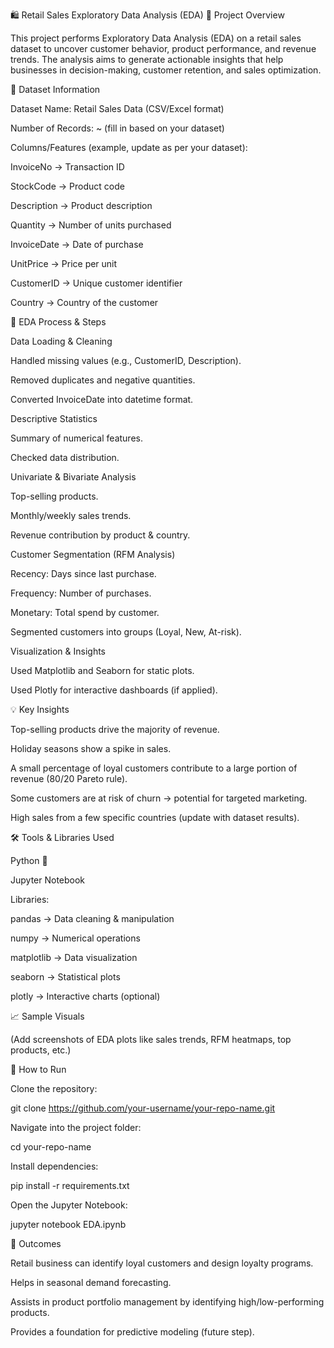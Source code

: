 🛍️ Retail Sales Exploratory Data Analysis (EDA)
📌 Project Overview

This project performs Exploratory Data Analysis (EDA) on a retail sales dataset to uncover customer behavior, product performance, and revenue trends.
The analysis aims to generate actionable insights that help businesses in decision-making, customer retention, and sales optimization.

📂 Dataset Information

Dataset Name: Retail Sales Data (CSV/Excel format)

Number of Records: ~ (fill in based on your dataset)

Columns/Features (example, update as per your dataset):

InvoiceNo → Transaction ID

StockCode → Product code

Description → Product description

Quantity → Number of units purchased

InvoiceDate → Date of purchase

UnitPrice → Price per unit

CustomerID → Unique customer identifier

Country → Country of the customer

🔎 EDA Process & Steps

Data Loading & Cleaning

Handled missing values (e.g., CustomerID, Description).

Removed duplicates and negative quantities.

Converted InvoiceDate into datetime format.

Descriptive Statistics

Summary of numerical features.

Checked data distribution.

Univariate & Bivariate Analysis

Top-selling products.

Monthly/weekly sales trends.

Revenue contribution by product & country.

Customer Segmentation (RFM Analysis)

Recency: Days since last purchase.

Frequency: Number of purchases.

Monetary: Total spend by customer.

Segmented customers into groups (Loyal, New, At-risk).

Visualization & Insights

Used Matplotlib and Seaborn for static plots.

Used Plotly for interactive dashboards (if applied).

💡 Key Insights

Top-selling products drive the majority of revenue.

Holiday seasons show a spike in sales.

A small percentage of loyal customers contribute to a large portion of revenue (80/20 Pareto rule).

Some customers are at risk of churn → potential for targeted marketing.

High sales from a few specific countries (update with dataset results).

🛠️ Tools & Libraries Used

Python 🐍

Jupyter Notebook

Libraries:

pandas → Data cleaning & manipulation

numpy → Numerical operations

matplotlib → Data visualization

seaborn → Statistical plots

plotly → Interactive charts (optional)

📈 Sample Visuals

(Add screenshots of EDA plots like sales trends, RFM heatmaps, top products, etc.)

🔧 How to Run

Clone the repository:

git clone https://github.com/your-username/your-repo-name.git


Navigate into the project folder:

cd your-repo-name


Install dependencies:

pip install -r requirements.txt


Open the Jupyter Notebook:

jupyter notebook EDA.ipynb

🎯 Outcomes

Retail business can identify loyal customers and design loyalty programs.

Helps in seasonal demand forecasting.

Assists in product portfolio management by identifying high/low-performing products.

Provides a foundation for predictive modeling (future step).
